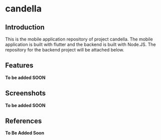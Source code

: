 # candella

## Introduction

This is the mobile application repository of project candella. The mobile application is built with
flutter and the backend is built with Node.JS. The repository for the backend project will be 
attached below.

## Features

**To be added SOON**

## Screenshots

**To be added SOON**

## References

**To Be Added Soon**